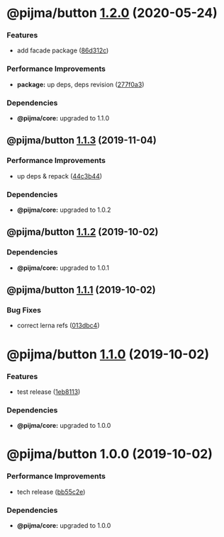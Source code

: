 # @pijma/button [1.2.0](https://github.com/qiwi/pijma-v2/compare/@pijma/button@1.1.3...@pijma/button@1.2.0) (2020-05-24)


### Features

* add facade package ([86d312c](https://github.com/qiwi/pijma-v2/commit/86d312c9d30513eaae69a7a3498dded527a332da))


### Performance Improvements

* **package:** up deps, deps revision ([277f0a3](https://github.com/qiwi/pijma-v2/commit/277f0a31a03882e3d3039d606a598b7242c7aee6))





### Dependencies

* **@pijma/core:** upgraded to 1.1.0

## @pijma/button [1.1.3](https://github.com/qiwi/pijma-v2/compare/@pijma/button@1.1.2...@pijma/button@1.1.3) (2019-11-04)


### Performance Improvements

* up deps & repack ([44c3b44](https://github.com/qiwi/pijma-v2/commit/44c3b44))





### Dependencies

* **@pijma/core:** upgraded to 1.0.2

## @pijma/button [1.1.2](https://github.com/qiwi/pijma-v2/compare/@pijma/button@1.1.1...@pijma/button@1.1.2) (2019-10-02)





### Dependencies

* **@pijma/core:** upgraded to 1.0.1

## @pijma/button [1.1.1](https://github.com/qiwi/pijma-v2/compare/@pijma/button@1.1.0...@pijma/button@1.1.1) (2019-10-02)


### Bug Fixes

* correct lerna refs ([013dbc4](https://github.com/qiwi/pijma-v2/commit/013dbc4))

# @pijma/button [1.1.0](https://github.com/qiwi/pijma-v2/compare/@pijma/button@1.0.0...@pijma/button@1.1.0) (2019-10-02)


### Features

* test release ([1eb8113](https://github.com/qiwi/pijma-v2/commit/1eb8113))





### Dependencies

* **@pijma/core:** upgraded to 1.0.0

# @pijma/button 1.0.0 (2019-10-02)


### Performance Improvements

* tech release ([bb55c2e](https://github.com/qiwi/pijma-v2/commit/bb55c2e))





### Dependencies

* **@pijma/core:** upgraded to 1.0.0
